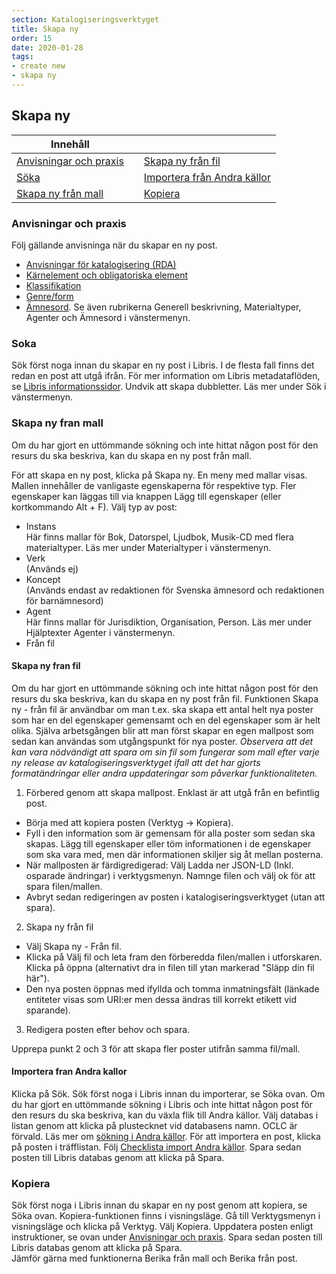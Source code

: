 ```yaml
---
section: Katalogiseringsverktyget
title: Skapa ny
order: 15
date: 2020-01-28
tags:
- create new
- skapa ny
---
```


## Skapa ny

| Innehåll  | | |
| ------ | ------ | ------ |
| [Anvisningar och praxis](#anvisningar-och-praxis) | | [Skapa ny från fil](#skapa-ny-fran-fil) | 
| [Söka](#soka) | | [Importera från Andra källor](#importera-fran-andra-kallor) | 
| [Skapa ny från mall](#skapa-ny-fran-mall) | | [Kopiera](#kopiera) |


### Anvisningar och praxis
Följ gällande anvisninga när du skapar en ny post.

* [Anvisningar för katalogisering (RDA)](http://www.kb.se/rdakatalogisering/)
* [Kärnelement och obligatoriska element](http://www.kb.se/rdakatalogisering/Karnlement-och-obligatoriska-element/)
* [Klassifikation](http://www.kb.se/katalogisering/Klassifikation/)
* [Genre/form](http://www.kb.se/katalogisering/Svenska-amnesord/genrer-form/)
* [Ämnesord](http://www.kb.se/katalogisering/Svenska-amnesord/riktlinjer/).
Se även rubrikerna Generell beskrivning, Materialtyper, Agenter och Ämnesord i vänstermenyn.

### Soka
Sök först noga innan du skapar en ny post i Libris. I de flesta fall finns det redan en post att utgå ifrån. För mer information om Libris metadataflöden, se [Libris informationssidor](https://www.kb.se/samverkan-och-utveckling/libris/att-anvanda-librisdata.html).
Undvik att skapa dubbletter. Läs mer under Sök i vänstermenyn.

### Skapa ny fran mall
Om du har gjort en uttömmande sökning och inte hittat någon post för den resurs du ska beskriva, kan du skapa en ny post från mall.

För att skapa en ny post, klicka på Skapa ny. En meny med mallar visas. Mallen innehåller de vanligaste egenskaperna för respektive typ. Fler egenskaper kan läggas till via knappen Lägg till egenskaper (eller kortkommando Alt + F).
Välj typ av post:
-	Instans  
Här finns mallar för Bok, Datorspel, Ljudbok, Musik-CD med flera materialtyper. Läs mer under Materialtyper i vänstermenyn.
-	Verk  
(Används ej)
-	Koncept  
(Används endast av redaktionen för Svenska ämnesord och redaktionen för barnämnesord)
-	Agent  
Här finns mallar för Jurisdiktion, Organisation, Person. Läs mer under Hjälptexter Agenter i vänstermenyn.
-	Från fil

#### Skapa ny fran fil
Om du har gjort en uttömmande sökning och inte hittat någon post för den resurs du ska beskriva, kan du skapa en ny post från fil.
Funktionen Skapa ny - från fil är användbar om man t.ex. ska skapa ett antal helt nya poster som har en del egenskaper gemensamt och en del egenskaper som är helt olika. Själva arbetsgången blir att man först skapar en egen mallpost som sedan kan användas som utgångspunkt för nya poster. *Observera att det kan vara nödvändigt att spara om sin fil som fungerar som mall efter varje ny release av katalogiseringsverktyget ifall att det har gjorts formatändringar eller andra uppdateringar som påverkar funktionaliteten.*

1. Förbered genom att skapa mallpost. Enklast är att utgå från en befintlig post.
 * Börja med att kopiera posten (Verktyg -> Kopiera). 
 * Fyll i den information som är gemensam för alla poster som sedan ska skapas. Lägg till egenskaper eller töm informationen i de egenskaper som ska vara med, men där informationen skiljer sig åt mellan posterna.
 * När mallposten är färdigredigerad: Välj Ladda ner JSON-LD (Inkl. osparade ändringar) i verktygsmenyn. Namnge filen 
och välj ok för att spara filen/mallen.
 * Avbryt sedan redigeringen av posten i katalogiseringsverktyget (utan att spara).

2. Skapa ny från fil
 * Välj Skapa ny - Från fil. 
 * Klicka på Välj fil och leta fram den förberedda filen/mallen i utforskaren. Klicka på öppna (alternativt dra in filen till ytan markerad "Släpp din fil här").
 * Den nya posten öppnas med ifyllda och tomma inmatningsfält (länkade entiteter visas som URI:er men dessa ändras till korrekt etikett vid sparande).

3. Redigera posten efter behov och spara.

Upprepa punkt 2 och 3 för att skapa fler poster utifrån samma fil/mall.

#### Importera fran Andra kallor
Klicka på Sök. Sök först noga i Libris innan du importerar, se Söka ovan. Om du har gjort en uttömmande sökning i Libris och inte hittat någon post för den resurs du ska beskriva, kan du växla flik till Andra källor. Välj databas i listan genom att klicka på plustecknet vid databasens namn. OCLC är förvald. Läs mer om [sökning i Andra källor](https://libris.kb.se/katalogisering/help/search-import).
För att importera en post, klicka på posten i träfflistan. Följ [Checklista import Andra källor](https://libris.kb.se/katalogisering/help/editor-checklist-import). Spara sedan posten till Libris databas genom att klicka på Spara.

### Kopiera
Sök först noga i Libris innan du skapar en ny post genom att kopiera, se Söka ovan. Kopiera-funktionen finns i visningsläge. Gå till Verktygsmenyn i visningsläge och klicka på Verktyg. Välj Kopiera. Uppdatera posten enligt instruktioner, se ovan under [Anvisningar och praxis](#anvisningar-och-praxis). Spara sedan posten till Libris databas genom att klicka på Spara.  
Jämför gärna med funktionerna Berika från mall och Berika från post.
